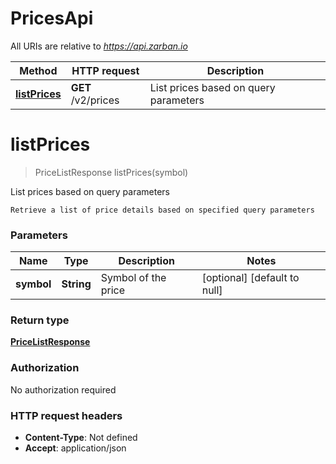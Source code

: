 # PricesApi

All URIs are relative to *https://api.zarban.io*

| Method | HTTP request | Description |
|------------- | ------------- | -------------|
| [**listPrices**](PricesApi.md#listPrices) | **GET** /v2/prices | List prices based on query parameters |


<a name="listPrices"></a>
# **listPrices**
> PriceListResponse listPrices(symbol)

List prices based on query parameters

    Retrieve a list of price details based on specified query parameters

### Parameters

|Name | Type | Description  | Notes |
|------------- | ------------- | ------------- | -------------|
| **symbol** | **String**| Symbol of the price | [optional] [default to null] |

### Return type

[**PriceListResponse**](../Models/PriceListResponse.md)

### Authorization

No authorization required

### HTTP request headers

- **Content-Type**: Not defined
- **Accept**: application/json

